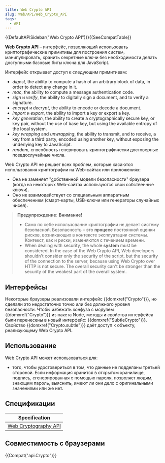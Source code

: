 ```yaml
---
title: Web Crypto API
slug: Web/API/Web_Crypto_API
tags:
  - API
---
```


{{DefaultAPISidebar("Web Crypto API")}}{{SeeCompatTable}}

**Web Crypto API** – интерфейс, позволяющий использовать криптографические примитивы для построения систем, манипулировать, хранить секретные ключи без необходимости делать доступными базовые биты ключа для JavaScript.

Интерфейс открывает доступ к следующим примитивам:

- _digest_, the ability to compute a hash of an arbitrary block of data, in order to detect any change in it.
- _mac_, the ability to compute a message authentication code.
- _sign_ и _verify_, the ability to digitally sign a document, and to verify a signature.
- _encrypt_ и _decrypt_, the ability to encode or decode a document.
- _import_ и _export_, the ability to import a key or export a key.
- _key generation_, the ability to create a cryptographically secure key, or key pair, without the use of base key, but using the available entropy of the local system.
- _key wrapping_ and _unwrapping_, the ability to transmit, and to receive, a key from a third party, encoded using another key, without exposing the underlying key to JavaScript.
- _random_, способность генерировать криптографически достоверные псевдослучайные числа.

Web Crypto API не решает всех проблем, которые касаются использования криптографии на Web-сайтах или приложениях:

- Она не заменяет "[с](/ru/docs/Web/Security/Same-origin_policy)обственной модели безопасности" браузера (когда на некоторых Web-сайтах используются свои собственные ключи).
- Оно не взаимодействует со специальным аппаратным обеспечением (смарт-карты, USB-ключи или генераторы случайных чисел).

> **Предупреждение:** **Внимание!**
>
> - Само по себе использование криптографии не делает систему безопасной. Безопасность – это **процесс** постоянной оценки рисков, возникающих в контексте эксплуатации системы. Контекст, как и риски, изменяются с течением времени.
> - When dealing with security, the whole **system** must be considered. In the case of the Web Crypto API, Web developers shouldn't consider only the security of the script, but the security of the connection to the server, because using Web Crypto over HTTP is not secure. The overall security can't be stronger than the security of the weakest part of the overall system.

## Интерфейсы

Некоторые браузеры реализовали интерфейс {{domxref("Crypto")}}, но сделали это недостаточно точно или без должного уровня безопасности. Чтобы избежать конфуза с модулем {{domxref("Crypto")}} из пакета Node, методы и свойства интерфейса были перенесены в новый интерфейс: {{domxref("SubtleCrypto")}}. Свойство {{domxref("Crypto.subtle")}} даёт доступ к объекту, реализующему Web Crypto API.

## Использование

Web Crypto API может использоваться для:

- того, чтобы удостовериться в том, что данные не подделаны третьей стороной. Если информация хранится в открытом хранилище, подпись, сгенерированная с помощью пароля, позволяет людям, знающим пароль, выяснить, имеют ли они дело с оригинальными значениями или же нет.

## Спецификации

| Specification                                            |
| -------------------------------------------------------- |
| [Web Cryptography API](https://w3c.github.io/webcrypto/) |

## Совместимость с браузерами

{{Compat("api.Crypto")}}
